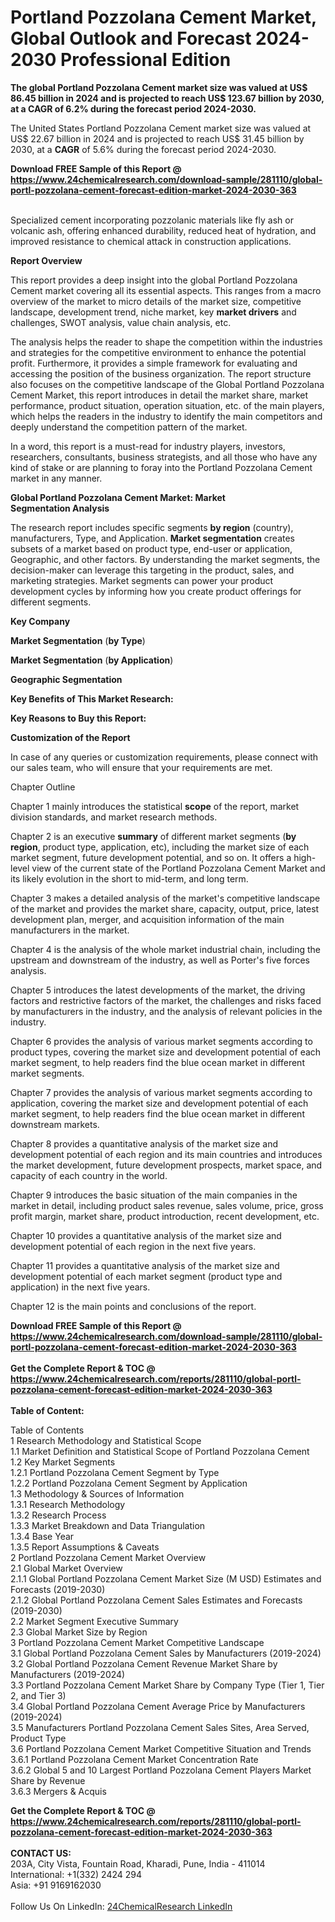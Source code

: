 <h1>Portland Pozzolana Cement Market, Global Outlook and Forecast 2024-2030 Professional Edition</h1><p><strong>The global Portland Pozzolana Cement market size was valued at US$ 86.45 billion in 2024 and is projected to reach US$ 123.67 billion by 2030, at a CAGR of 6.2% during the forecast period 2024-2030.</strong></p><p>
</p><p>The United States Portland Pozzolana Cement market size was valued at US$ 22.67 billion in 2024 and is projected to reach US$ 31.45 billion by 2030, at a <strong>CAGR</strong> of 5.6% during the forecast period 2024-2030.</p><div><b>Download FREE Sample of this Report @ 
            <a href="https://www.24chemicalresearch.com/download-sample/281110/global-portl-pozzolana-cement-forecast-edition-market-2024-2030-363">
            https://www.24chemicalresearch.com/download-sample/281110/global-portl-pozzolana-cement-forecast-edition-market-2024-2030-363</a></b></div><br><p>
</p><p>Specialized cement incorporating pozzolanic materials like fly ash or volcanic ash, offering enhanced durability, reduced heat of hydration, and improved resistance to chemical attack in construction applications.</p><p>
</p><p><strong>Report Overview</strong></p><p>
</p><p>This report provides a deep insight into the global Portland Pozzolana Cement market covering all its essential aspects. This ranges from a macro overview of the market to micro details of the market size, competitive landscape, development trend, niche market, key <strong>market drivers</strong> and challenges, SWOT analysis, value chain analysis, etc.</p><p>
</p><p>The analysis helps the reader to shape the competition within the industries and strategies for the competitive environment to enhance the potential profit. Furthermore, it provides a simple framework for evaluating and accessing the position of the business organization. The report structure also focuses on the competitive landscape of the Global Portland Pozzolana Cement Market, this report introduces in detail the market share, market performance, product situation, operation situation, etc. of the main players, which helps the readers in the industry to identify the main competitors and deeply understand the competition pattern of the market.</p><p>
</p><p>In a word, this report is a must-read for industry players, investors, researchers, consultants, business strategists, and all those who have any kind of stake or are planning to foray into the Portland Pozzolana Cement market in any manner.</p><p>
</p><p><strong>Global Portland Pozzolana Cement Market: Market Segmentation Analysis</strong></p><p>
</p><p>The research report includes specific segments <strong>by region</strong> (country), manufacturers, Type, and Application. <strong>Market segmentation</strong> creates subsets of a market based on product type, end-user or application, Geographic, and other factors. By understanding the market segments, the decision-maker can leverage this targeting in the product, sales, and marketing strategies. Market segments can power your product development cycles by informing how you create product offerings for different segments.</p><p>
</p><p><strong>Key Company</strong></p><p>
</p><p>
</p><p><strong>Market Segmentation</strong> (<strong>by Type</strong>)</p><p>
</p><p>
</p><p><strong>Market Segmentation</strong> (<strong>by Application</strong>)</p><p>
</p><p>
</p><p><strong>Geographic Segmentation</strong></p><p>
</p><p>
</p><p><strong>Key Benefits of This Market Research:</strong></p><p>
</p><p>
</p><p><strong>Key Reasons to Buy this Report:</strong></p><p>
</p><p>
</p><p><strong>Customization of the Report</strong></p><p>
</p><p>In case of any queries or customization requirements, please connect with our sales team, who will ensure that your requirements are met.</p><p>
</p><p>Chapter Outline</p><p>
</p><p>Chapter 1 mainly introduces the statistical <strong>scope</strong> of the report, market division standards, and market research methods.</p><p>
</p><p>Chapter 2 is an executive <strong>summary</strong> of different market segments (<strong>by region</strong>, product type, application, etc), including the market size of each market segment, future development potential, and so on. It offers a high-level view of the current state of the Portland Pozzolana Cement Market and its likely evolution in the short to mid-term, and long term.</p><p>
</p><p>Chapter 3 makes a detailed analysis of the market's competitive landscape of the market and provides the market share, capacity, output, price, latest development plan, merger, and acquisition information of the main manufacturers in the market.</p><p>
</p><p>Chapter 4 is the analysis of the whole market industrial chain, including the upstream and downstream of the industry, as well as Porter's five forces analysis.</p><p>
</p><p>Chapter 5 introduces the latest developments of the market, the driving factors and restrictive factors of the market, the challenges and risks faced by manufacturers in the industry, and the analysis of relevant policies in the industry.</p><p>
</p><p>Chapter 6 provides the analysis of various market segments according to product types, covering the market size and development potential of each market segment, to help readers find the blue ocean market in different market segments.</p><p>
</p><p>Chapter 7 provides the analysis of various market segments according to application, covering the market size and development potential of each market segment, to help readers find the blue ocean market in different downstream markets.</p><p>
</p><p>Chapter 8 provides a quantitative analysis of the market size and development potential of each region and its main countries and introduces the market development, future development prospects, market space, and capacity of each country in the world.</p><p>
</p><p>Chapter 9 introduces the basic situation of the main companies in the market in detail, including product sales revenue, sales volume, price, gross profit margin, market share, product introduction, recent development, etc.</p><p>
</p><p>Chapter 10 provides a quantitative analysis of the market size and development potential of each region in the next five years.</p><p>
</p><p>Chapter 11 provides a quantitative analysis of the market size and development potential of each market segment (product type and application) in the next five years.</p><p>
</p><p>Chapter 12 is the main points and conclusions of the report.</p><div><b>Download FREE Sample of this Report @ 
            <a href="https://www.24chemicalresearch.com/download-sample/281110/global-portl-pozzolana-cement-forecast-edition-market-2024-2030-363">
            https://www.24chemicalresearch.com/download-sample/281110/global-portl-pozzolana-cement-forecast-edition-market-2024-2030-363</a></b></div><br><div><b>Get the Complete Report & TOC @ 
            <a href="https://www.24chemicalresearch.com/reports/281110/global-portl-pozzolana-cement-forecast-edition-market-2024-2030-363">
            https://www.24chemicalresearch.com/reports/281110/global-portl-pozzolana-cement-forecast-edition-market-2024-2030-363</a></b></div><br>
            <b>Table of Content:</b><p>Table of Contents<br />
 1 Research Methodology and Statistical Scope<br />
 1.1 Market Definition and Statistical Scope of Portland Pozzolana Cement<br />
 1.2 Key Market Segments<br />
 1.2.1 Portland Pozzolana Cement Segment by Type<br />
 1.2.2 Portland Pozzolana Cement Segment by Application<br />
 1.3 Methodology & Sources of Information<br />
 1.3.1 Research Methodology<br />
 1.3.2 Research Process<br />
 1.3.3 Market Breakdown and Data Triangulation<br />
 1.3.4 Base Year<br />
 1.3.5 Report Assumptions & Caveats<br />
 2 Portland Pozzolana Cement Market Overview<br />
 2.1 Global Market Overview<br />
 2.1.1 Global Portland Pozzolana Cement Market Size (M USD) Estimates and Forecasts (2019-2030)<br />
 2.1.2 Global Portland Pozzolana Cement Sales Estimates and Forecasts (2019-2030)<br />
 2.2 Market Segment Executive Summary<br />
 2.3 Global Market Size by Region<br />
 3 Portland Pozzolana Cement Market Competitive Landscape<br />
 3.1 Global Portland Pozzolana Cement Sales by Manufacturers (2019-2024)<br />
 3.2 Global Portland Pozzolana Cement Revenue Market Share by Manufacturers (2019-2024)<br />
 3.3 Portland Pozzolana Cement Market Share by Company Type (Tier 1, Tier 2, and Tier 3)<br />
 3.4 Global Portland Pozzolana Cement Average Price by Manufacturers (2019-2024)<br />
 3.5 Manufacturers Portland Pozzolana Cement Sales Sites, Area Served, Product Type<br />
 3.6 Portland Pozzolana Cement Market Competitive Situation and Trends<br />
 3.6.1 Portland Pozzolana Cement Market Concentration Rate<br />
 3.6.2 Global 5 and 10 Largest Portland Pozzolana Cement Players Market Share by Revenue<br />
 3.6.3 Mergers & Acquis</p><div><b>Get the Complete Report & TOC @ 
            <a href="https://www.24chemicalresearch.com/reports/281110/global-portl-pozzolana-cement-forecast-edition-market-2024-2030-363">
            https://www.24chemicalresearch.com/reports/281110/global-portl-pozzolana-cement-forecast-edition-market-2024-2030-363</a></b></div><br><b>CONTACT US:</b><br>
            203A, City Vista, Fountain Road, Kharadi, Pune, India - 411014<br>
            International: +1(332) 2424 294<br>
            Asia: +91 9169162030 <br><br>
            Follow Us On LinkedIn: <a href="https://www.linkedin.com/company/24chemicalresearch/">24ChemicalResearch LinkedIn</a>